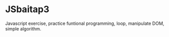 # JSbaitap3
Javascript exercise, practice funtional programming, loop, manipulate DOM, simple algorithm.
